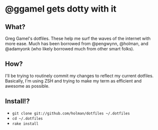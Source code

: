 # @ggamel gets dotty with it

## What?

Greg Gamel's dotfiles. These help me surf the waves of the internet with more ease. Much has been borrowed from @pengwynn, @holman, and @adamyonk (who likely borrowed much from other smart folks).

## How?

I'll be trying to routinely commit my changes to reflect my current dotfiles. Basically, I'm using ZSH and trying to make my term as efficient and awesome as possible.

## Install!?

- `git clone git://github.com/holman/dotfiles ~/.dotfiles`
- `cd ~/.dotfiles`
- `rake install`